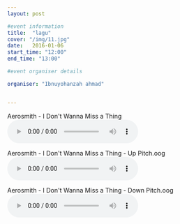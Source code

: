 ```yaml
---
layout: post

#event information
title:  "lagu"
cover: "/img/11.jpg"
date:   2016-01-06
start_time: "12:00"
end_time: "13:00"

#event organiser details

organiser: "Ibnuyohanzah ahmad"


---
```


<html manifest="cache-manifest.manifest">
<body>

<div id="result"></div>
<script>
// Check browser support
if (typeof(Storage) !== "undefined") {
    // Store
    localStorage.setItem("Aerosmith", "I Don't Wanna Miss a Thing");
    // Retrieve
    document.getElementById("result").innerHTML = localStorage.getItem("lastname");
} else {
    document.getElementById("result").innerHTML = "Sorry, your browser does not support Web Storage...";
}
</script>

 </body>
</html>

<p>Aerosmith - I Don't Wanna Miss a Thing<br> 
<audio controls="controls">
  <source src="/img/Aerosmith - I Don't Wanna Miss a Thing.oog" type="audio/ogg" />
  Your browser does not support the audio element.
</audio> 
</p>
<p>Aerosmith - I Don't Wanna Miss a Thing  - Up Pitch.oog<br> 
<audio controls="controls">
  <source src="/img/Aerosmith - I Don't Wanna Miss a Thing - Up Pitch.oog" type="audio/ogg" />
  Your browser does not support the audio element.
</audio> 
<p>Aerosmith - I Don't Wanna Miss a Thing  - Down Pitch.oog<br> 
<audio controls="controls">
  <source src="/img/Aerosmith - I Don't Wanna Miss a Thing - down Pitch.oog" type="audio/ogg" />
  Your browser does not support the audio element.
</audio> 

